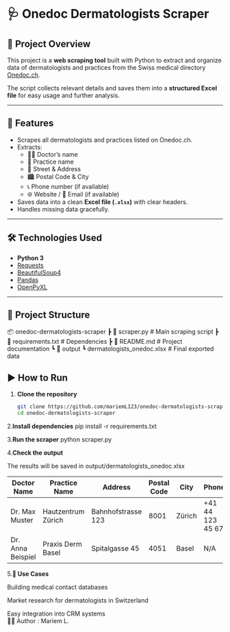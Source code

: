 # 🩺 Onedoc Dermatologists Scraper

## 📌 Project Overview
This project is a **web scraping tool** built with Python to extract and organize data of dermatologists and practices from the Swiss medical directory [Onedoc.ch](https://www.onedoc.ch/de/hautarzt-dermatologe/stadte).

The script collects relevant details and saves them into a **structured Excel file** for easy usage and further analysis.

---

## 🚀 Features
- Scrapes all dermatologists and practices listed on Onedoc.ch.
- Extracts:
  - 👨‍⚕️ Doctor’s name
  - 🏥 Practice name
  - 📍 Street & Address
  - 🏙️ Postal Code & City
  - 📞 Phone number (if available)
  - 🌐 Website / 📧 Email (if available)
- Saves data into a clean **Excel file (`.xlsx`)** with clear headers.
- Handles missing data gracefully.

---

## 🛠️ Technologies Used
- **Python 3**
- [Requests](https://docs.python-requests.org/)
- [BeautifulSoup4](https://www.crummy.com/software/BeautifulSoup/)
- [Pandas](https://pandas.pydata.org/)
- [OpenPyXL](https://openpyxl.readthedocs.io/)

---

## 📂 Project Structure
📦 onedoc-dermatologists-scraper
┣ 📜 scraper.py # Main scraping script
┣ 📜 requirements.txt # Dependencies
┣ 📜 README.md # Project documentation
┗ 📂 output
┗ dermatologists_onedoc.xlsx # Final exported data

## ▶️ How to Run

1. **Clone the repository**
   ```bash
   git clone https://github.com/mariemL123/onedoc-dermatologists-scraper.git
   cd onedoc-dermatologists-scraper

2.**Install dependencies**
  pip install -r requirements.txt

3.**Run the scraper**
  python scraper.py
  
4.**Check the output** 

  The results will be saved in output/dermatologists_onedoc.xlsx

  
| Doctor Name       | Practice Name      | Address            | Postal Code | City   | Phone            | Website/Email                                   |
| ----------------- | ------------------ | ------------------ | ----------- | ------ | ---------------- | ----------------------------------------------- |
| Dr. Max Muster    | Hautzentrum Zürich | Bahnhofstrasse 123 | 8001        | Zürich | +41 44 123 45 67 | [www.hautzentrum.ch](http://www.hautzentrum.ch) |
| Dr. Anna Beispiel | Praxis Derm Basel  | Spitalgasse 45     | 4051        | Basel  | N/A              | [info@dermbasel.ch](mailto:info@dermbasel.ch)   |

5.**📌 Use Cases**

  Building medical contact databases

  Market research for dermatologists in Switzerland

  Easy integration into CRM systems  
👩‍💻 Author : Mariem L.
